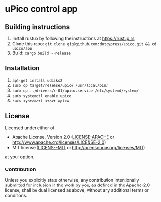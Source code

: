 # uPico control app

## Building instructions

1. Install rustup by following the instructions at https://rustup.rs
2. Clone this repo: `git clone git@github.com:dotcypress/upico.git && cd upico/app`
3. Build: `cargo build --release`

## Installation

1. `apt-get install udisks2`
2. `sudo cp target/release/upico /usr/local/bin/`
3. `sudo cp ../drivers/r-01/upico.service /etc/systemd/system/`
4. `sudo systemctl enable upico`
5. `sudo systemctl start upico`

## License

Licensed under either of

- Apache License, Version 2.0 ([LICENSE-APACHE](../LICENSE-APACHE) or
  http://www.apache.org/licenses/LICENSE-2.0)
- MIT license ([LICENSE-MIT](../LICENSE-MIT) or http://opensource.org/licenses/MIT)

at your option.

### Contribution

Unless you explicitly state otherwise, any contribution intentionally submitted
for inclusion in the work by you, as defined in the Apache-2.0 license, shall be
dual licensed as above, without any additional terms or conditions.
